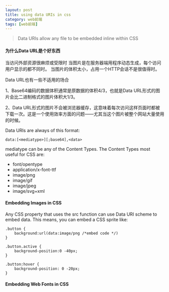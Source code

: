 ```yaml
---
layout: post
title: using data URIs in css
category: web前端
tags: [web前端]
---
```

> Data URIs allow any file to be embedded inline within CSS

#### 为什么Data URL是个好东西
当访问外部资源很麻烦或受限时
当图片是在服务器端用程序动态生成，每个访问用户显示的都不同时。
当图片的体积太小，占用一个HTTP会话不是很值得时。

Data URL也有一些不适用的场合

1、Base64编码的数据体积通常是原数据的体积4/3，也就是Data URL形式的图片会比二进制格式的图片体积大1/3。

2、Data URL形式的图片不会被浏览器缓存，这意味着每次访问这样页面时都被下载一次。这是一个使用效率方面的问题——尤其当这个图片被整个网站大量使用的时候。

Data URIs are always of this format:

	data:[<mediatype>][;base64],<data>


mediatype can be any of the Content Types. The Content Types most useful for CSS are:

* font/opentype
* application/x-font-ttf
* image/png
* image/gif
* image/jpeg
* image/svg+xml


#### Embedding Images in CSS
Any CSS property that uses the src function can use Data URI scheme to embed data. This means, you can embed a CSS sprite like:

	.button {
	    background:url(data:image/png /*embed code */)
	}                                               

	.button.active {
	    background-position:0 -40px;
	}                         

	.button:hover {
	    background-position: 0 -20px;   
	}

#### Embedding Web Fonts in CSS
